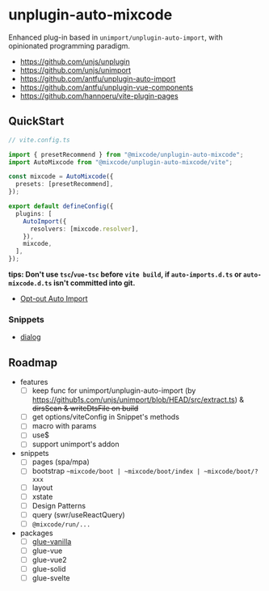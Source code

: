 # unplugin-auto-mixcode

Enhanced plug-in based in `unimport/unplugin-auto-import`, with opinionated
programming paradigm.

- https://github.com/unjs/unplugin
- https://github.com/unjs/unimport
- https://github.com/antfu/unplugin-auto-import
- https://github.com/antfu/unplugin-vue-components
- https://github.com/hannoeru/vite-plugin-pages

## QuickStart

```ts
// vite.config.ts

import { presetRecommend } from "@mixcode/unplugin-auto-mixcode";
import AutoMixcode from "@mixcode/unplugin-auto-mixcode/vite";

const mixcode = AutoMixcode({
  presets: [presetRecommend],
});

export default defineConfig({
  plugins: [
    AutoImport({
      resolvers: [mixcode.resolver],
    }),
    mixcode,
  ],
});
```

**tips: Don't use `tsc`/`vue-tsc` before `vite build`, if `auto-imports.d.ts` or
`auto-mixcode.d.ts` isn't committed into git.**

- [Opt-out Auto Import](https://github.com/unjs/unimport#opt-out-auto-import)

### Snippets

- [dialog](./packages/unplugin-auto-mixcode/src/snippets/dialog/README.md)

## Roadmap

- features
  - [ ] keep func for unimport/unplugin-auto-import (by
        https://github1s.com/unjs/unimport/blob/HEAD/src/extract.ts) &
        ~~dirsScan & writeDtsFile on build~~
  - [ ] get options/viteConfig in Snippet's methods
  - [ ] macro with params
  - [ ] use$
  - [ ] support unimport's addon
- snippets
  - [ ] pages (spa/mpa)
  - [ ] bootstrap `~mixcode/boot | ~mixcode/boot/index | ~mixcode/boot/?xxx`
  - [ ] layout
  - [ ] xstate
  - [ ] Design Patterns
  - [ ] query (swr/useReactQuery)
  - [ ] `@mixcode/run/...`
- packages
  - [ ] [glue-vanilla](http://vanilla-js.com/)
  - [ ] glue-vue
  - [ ] glue-vue2
  - [ ] glue-solid
  - [ ] glue-svelte
